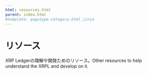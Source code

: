 ```yaml
---
html: resources.html
parent: index.html
#template: pagetype-category.html.jinja
---
```

# リソース

XRP Ledgerの理解や開発ためのリソース。Other resources to help understand the XRPL and develop on it.
